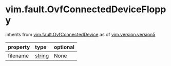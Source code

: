 vim.fault.OvfConnectedDeviceFloppy
==================================
inherits from [vim.fault.OvfConnectedDevice](docs/vim.fault.OvfConnectedDevice.md)
as of [vim.version.version5](docs/vim.version.md)

| property | type | optional |
|:---------|:-----|:---------|
| filename | [string](string.md "string") | None |
